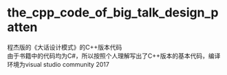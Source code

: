 # the_cpp_code_of_big_talk_design_patten
程杰版的《大话设计模式》的C++版本代码  
由于书籍中的代码均为C#，所以按照个人理解写出了C++版本的基本代码，编译环境为visual studio community 2017
